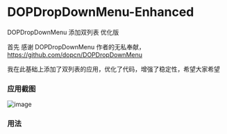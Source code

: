 # DOPDropDownMenu-Enhanced
DOPDropDownMenu 添加双列表 优化版 

首先 感谢 DOPDropDownMenu 作者的无私奉献，https://github.com/dopcn/DOPDropDownMenu 

我在此基础上添加了双列表的应用，优化了代码，增强了稳定性，希望大家希望

### 应用截图

![image](https://raw.githubusercontent.com/12207480/DOPDropDownMenu-Enhanced/master/screenshot/dopmendemo.gif)

### 用法
